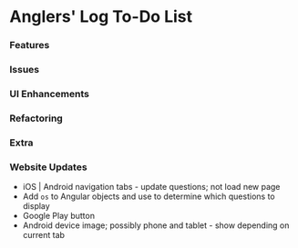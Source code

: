 Anglers' Log To-Do List
=======================

### Features

### Issues

### UI Enhancements

### Refactoring

### Extra

### Website Updates
* iOS | Android navigation tabs - update questions; not load new page
* Add `os` to Angular objects and use to determine which questions to display
* Google Play button
* Android device image; possibly phone and tablet - show depending on current tab
  
